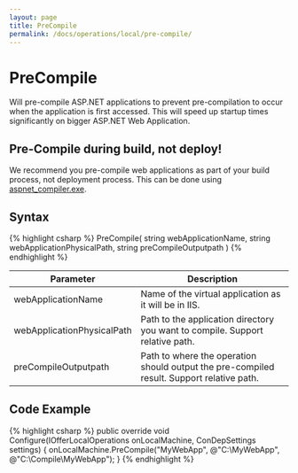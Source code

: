 ```yaml
---
layout: page
title: PreCompile
permalink: /docs/operations/local/pre-compile/
---
```


PreCompile
==========
Will pre-compile ASP.NET applications to prevent pre-compilation to occur when the application is first accessed. This will speed up startup times significantly on bigger ASP.NET Web Application.

<div class="note warning">
	<h2>Pre-Compile during build, not deploy!</h2>
  <p>
		We recommend you pre-compile web applications as part of your build process, not deployment process. This can be done using <a href="http://msdn.microsoft.com/en-us/library/ms229863(VS.100).aspx">aspnet_compiler.exe</a>.
	</p>
</div>

## Syntax

{% highlight csharp %}
PreCompile(
	string webApplicationName, 
	string webApplicationPhysicalPath, 
	string preCompileOutputpath
)
{% endhighlight %}

<table>
	<thead>
		<tr>
			<th>Parameter</th>
			<th>Description</th>
		</tr>
	</thead>
	<tbody>
		<tr>
			<td>webApplicationName</td>
			<td>Name of the virtual application as it will be in IIS.</td>
		</tr>
		<tr>
			<td>webApplicationPhysicalPath</td>
			<td>Path to the application directory you want to compile. Support relative path.</td>
		</tr>
		<tr>
			<td>preCompileOutputpath</td>
			<td>Path to where the operation should output the pre-compiled result. Support relative path.</td>
		</tr>
	</tbody>
</table>

## Code Example
{% highlight csharp %}
public override void Configure(IOfferLocalOperations onLocalMachine, ConDepSettings settings)
{
  onLocalMachine.PreCompile("MyWebApp", @"C:\MyWebApp", @"C:\Compile\MyWebApp");
}
{% endhighlight %}
